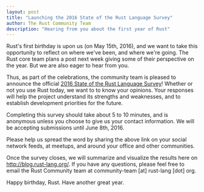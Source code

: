```yaml
---
layout: post
title: "Launching the 2016 State of the Rust Language Survey"
author: The Rust Community Team
description: "Hearing from you about the first year of Rust"
---
```


Rust's first birthday is upon us (on May 15th, 2016), and we want to take this
opportunity to reflect on where we've been, and where we're going. The Rust core
team plans a post next week giving some of their perspective on the year. But we
are also eager to hear from you.

Thus, as part of the celebrations, the community team is pleased to announce the
official
[2016 State of the Rust Language Survey](http://goo.gl/forms/HaesyIg73g)!
Whether or not you use Rust today, we want to to know your opinions. Your
responses will help the project understand its strengths and weaknesses, and to
establish development priorities for the future.

Completing this survey should take about 5 to 10 minutes, and is anonymous
unless you choose to give us your contact information. We will be accepting
submissions until June 8th, 2016.

Please help us spread the word by sharing the above link on your social network
feeds, at meetups, and around your office and other communities.

Once the survey closes, we will summarize and visualize the results here on
http://blog.rust-lang.org/. If you have any questions, please feel free to email
the Rust Community team at community-team [at] rust-lang [dot] org.

Happy birthday, Rust. Have another great year.
